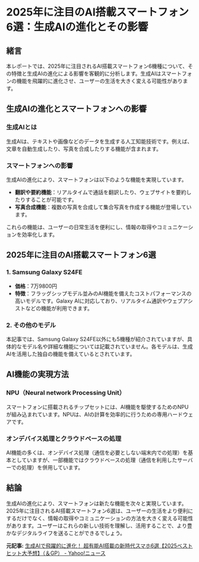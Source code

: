 # 2025年に注目のAI搭載スマートフォン6選：生成AIの進化とその影響

## 緒言

本レポートでは、2025年に注目されるAI搭載スマートフォン6機種について、その特徴と生成AIの進化による影響を客観的に分析します。生成AIはスマートフォンの機能を飛躍的に進化させ、ユーザーの生活を大きく変える可能性があります。

## 生成AIの進化とスマートフォンへの影響

### 生成AIとは

生成AIは、テキストや画像などのデータを生成する人工知能技術です。例えば、文章を自動生成したり、写真を合成したりする機能が含まれます。

### スマートフォンへの影響

生成AIの進化により、スマートフォンは以下のような機能を実現しています。

- **翻訳や要約機能**：リアルタイムで通話を翻訳したり、ウェブサイトを要約したりすることが可能です。
- **写真合成機能**：複数の写真を合成して集合写真を作成する機能が登場しています。

これらの機能は、ユーザーの日常生活を便利にし、情報の取得やコミュニケーションを効率化します。

## 2025年に注目のAI搭載スマートフォン6選

### 1. Samsung Galaxy S24FE

- **価格**：7万9800円
- **特徴**：フラッグシップモデル並みのAI機能を備えたコストパフォーマンスの高いモデルです。Galaxy AIに対応しており、リアルタイム通訳やウェブアシストなどの機能が利用できます。

### 2. その他のモデル

本記事では、Samsung Galaxy S24FE以外にも5機種が紹介されていますが、具体的なモデル名や詳細な機能については記載されていません。各モデルは、生成AIを活用した独自の機能を備えているとされています。

## AI機能の実現方法

### NPU（Neural network Processing Unit）

スマートフォンに搭載されるチップセットには、AI機能を駆使するためのNPUが組み込まれています。NPUは、AIの計算を効率的に行うための専用ハードウェアです。

### オンデバイス処理とクラウドベースの処理

AI機能の多くは、オンデバイス処理（通信を必要としない端末内での処理）を基本としていますが、一部機能ではクラウドベースの処理（通信を利用したサーバーでの処理）を併用しています。

## 結論

生成AIの進化により、スマートフォンは新たな機能を次々と実現しています。2025年に注目されるAI搭載スマートフォン6選は、ユーザーの生活をより便利にするだけでなく、情報の取得やコミュニケーションの方法を大きく変える可能性があります。ユーザーはこれらの新しい技術を理解し、活用することで、より豊かなデジタルライフを送ることができるでしょう。

**元記事:** [生成AIで飛躍的に進化！ 超有能AI搭載の新時代スマホ6選【2025ベストヒット大予想】（＆GP） - Yahoo!ニュース](https://news.yahoo.co.jp/articles/255b6e083bff03b138c111a644ce7035cff07c3d)